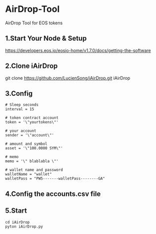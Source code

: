 # AirDrop-Tool
AirDrop Tool for EOS tokens


## 1.Start Your Node & Setup
https://developers.eos.io/eosio-home/v1.7.0/docs/getting-the-software

## 2.Clone iAirDrop
git clone https://github.com/LucienSong/iAirDrop.git iAirDrop

## 3.Config
```
# Sleep seconds
interval = 15 

# token contract account
token = '\"yourtokens\"'

# your account
sender = '\"account\"'

# amount and symbol
asset = '\"100.0000 SYM\"'

# memo
memo = '\" blablabla \"'

# wallet name and password
walletName = "wallet"
walletPass = "PW5-------walletPass--------GA"

```
## 4.Config the accounts.csv file


## 5.Start
```
cd iAirDrop
pyton iAirDrop.py
```
